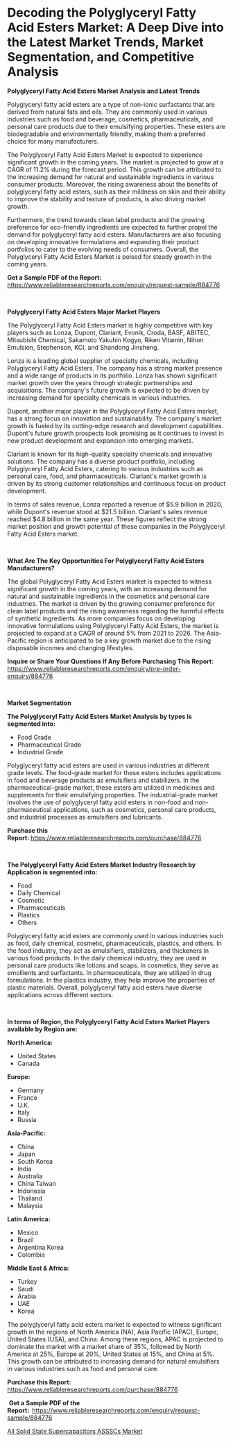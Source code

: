 <p><h1>Decoding the Polyglyceryl Fatty Acid Esters Market: A Deep Dive into the Latest Market Trends, Market Segmentation, and Competitive Analysis</h1></p><p><strong>Polyglyceryl Fatty Acid Esters Market Analysis and Latest Trends</strong></p>
<p><p>Polyglyceryl fatty acid esters are a type of non-ionic surfactants that are derived from natural fats and oils. They are commonly used in various industries such as food and beverage, cosmetics, pharmaceuticals, and personal care products due to their emulsifying properties. These esters are biodegradable and environmentally friendly, making them a preferred choice for many manufacturers.</p><p>The Polyglyceryl Fatty Acid Esters Market is expected to experience significant growth in the coming years. The market is projected to grow at a CAGR of 11.2% during the forecast period. This growth can be attributed to the increasing demand for natural and sustainable ingredients in various consumer products. Moreover, the rising awareness about the benefits of polyglyceryl fatty acid esters, such as their mildness on skin and their ability to improve the stability and texture of products, is also driving market growth.</p><p>Furthermore, the trend towards clean label products and the growing preference for eco-friendly ingredients are expected to further propel the demand for polyglyceryl fatty acid esters. Manufacturers are also focusing on developing innovative formulations and expanding their product portfolios to cater to the evolving needs of consumers. Overall, the Polyglyceryl Fatty Acid Esters Market is poised for steady growth in the coming years.</p></p>
<p><strong>Get a Sample PDF of the Report:&nbsp;</strong> <a href="https://www.reliableresearchreports.com/enquiry/request-sample/884776">https://www.reliableresearchreports.com/enquiry/request-sample/884776</a></p>
<p>&nbsp;</p>
<p><strong>Polyglyceryl Fatty Acid Esters Major Market Players</strong></p>
<p><p>The Polyglyceryl Fatty Acid Esters market is highly competitive with key players such as Lonza, Dupont, Clariant, Evonik, Croda, BASF, ABITEC, Mitsubishi Chemical, Sakamoto Yakuhin Kogyo, Riken Vitamin, Nihon Emulsion, Stephenson, KCI, and Shandong Jinsheng.</p><p>Lonza is a leading global supplier of specialty chemicals, including Polyglyceryl Fatty Acid Esters. The company has a strong market presence and a wide range of products in its portfolio. Lonza has shown significant market growth over the years through strategic partnerships and acquisitions. The company's future growth is expected to be driven by increasing demand for specialty chemicals in various industries.</p><p>Dupont, another major player in the Polyglyceryl Fatty Acid Esters market, has a strong focus on innovation and sustainability. The company's market growth is fueled by its cutting-edge research and development capabilities. Dupont's future growth prospects look promising as it continues to invest in new product development and expansion into emerging markets.</p><p>Clariant is known for its high-quality specialty chemicals and innovative solutions. The company has a diverse product portfolio, including Polyglyceryl Fatty Acid Esters, catering to various industries such as personal care, food, and pharmaceuticals. Clariant's market growth is driven by its strong customer relationships and continuous focus on product development.</p><p>In terms of sales revenue, Lonza reported a revenue of $5.9 billion in 2020, while Dupont's revenue stood at $21.5 billion. Clariant's sales revenue reached $4.8 billion in the same year. These figures reflect the strong market position and growth potential of these companies in the Polyglyceryl Fatty Acid Esters market.</p></p>
<p>&nbsp;</p>
<p><strong>What Are The Key Opportunities For Polyglyceryl Fatty Acid Esters Manufacturers?</strong></p>
<p><p>The global Polyglyceryl Fatty Acid Esters market is expected to witness significant growth in the coming years, with an increasing demand for natural and sustainable ingredients in the cosmetics and personal care industries. The market is driven by the growing consumer preference for clean label products and the rising awareness regarding the harmful effects of synthetic ingredients. As more companies focus on developing innovative formulations using Polyglyceryl Fatty Acid Esters, the market is projected to expand at a CAGR of around 5% from 2021 to 2026. The Asia-Pacific region is anticipated to be a key growth market due to the rising disposable incomes and changing lifestyles.</p></p>
<p><strong>Inquire or Share Your Questions If Any Before Purchasing This Report:</strong> <a href="https://www.reliableresearchreports.com/enquiry/pre-order-enquiry/884776">https://www.reliableresearchreports.com/enquiry/pre-order-enquiry/884776</a></p>
<p>&nbsp;</p>
<p><strong>Market Segmentation</strong></p>
<p><strong>The Polyglyceryl Fatty Acid Esters Market Analysis by types is segmented into:</strong></p>
<p><ul><li>Food Grade</li><li>Pharmaceutical Grade</li><li>Industrial Grade</li></ul></p>
<p><p>Polyglyceryl fatty acid esters are used in various industries at different grade levels. The food-grade market for these esters includes applications in food and beverage products as emulsifiers and stabilizers. In the pharmaceutical-grade market, these esters are utilized in medicines and supplements for their emulsifying properties. The industrial-grade market involves the use of polyglyceryl fatty acid esters in non-food and non-pharmaceutical applications, such as cosmetics, personal care products, and industrial processes as emulsifiers and lubricants.</p></p>
<p><strong>Purchase this Report:&nbsp;</strong><a href="https://www.reliableresearchreports.com/purchase/884776">https://www.reliableresearchreports.com/purchase/884776</a></p>
<p>&nbsp;</p>
<p><strong>The Polyglyceryl Fatty Acid Esters Market Industry Research by Application is segmented into:</strong></p>
<p><ul><li>Food</li><li>Daily Chemical</li><li>Cosmetic</li><li>Pharmaceuticals</li><li>Plastics</li><li>Others</li></ul></p>
<p><p>Polyglyceryl fatty acid esters are commonly used in various industries such as food, daily chemical, cosmetic, pharmaceuticals, plastics, and others. In the food industry, they act as emulsifiers, stabilizers, and thickeners in various food products. In the daily chemical industry, they are used in personal care products like lotions and soaps. In cosmetics, they serve as emollients and surfactants. In pharmaceuticals, they are utilized in drug formulations. In the plastics industry, they help improve the properties of plastic materials. Overall, polyglyceryl fatty acid esters have diverse applications across different sectors.</p></p>
<p>&nbsp;</p>
<p><strong>In terms of Region, the Polyglyceryl Fatty Acid Esters Market Players available by Region are:</strong></p>
<p>
    <p> <strong> North America: </strong>
        <ul>
            <li>United States</li>
            <li>Canada</li>
        </ul>
        </p> 
    <p> <strong> Europe: </strong>
        <ul>
            <li>Germany</li>
            <li>France</li>
            <li>U.K.</li>
            <li>Italy</li>
            <li>Russia</li>
        </ul>
        </p> 
    <p> <strong> Asia-Pacific: </strong>
        <ul>
            <li>China</li>
            <li>Japan</li>
            <li>South Korea</li>
            <li>India</li>
            <li>Australia</li>
            <li>China Taiwan</li>
            <li>Indonesia</li>
            <li>Thailand</li>
            <li>Malaysia</li>
        </ul>
        </p> 
    <p> <strong> Latin America: </strong>
        <ul>
            <li>Mexico</li>
            <li>Brazil</li>
            <li>Argentina Korea</li>
            <li>Colombia</li>
        </ul>
        </p> 
    <p> <strong> Middle East & Africa: </strong>
        <ul>
            <li>Turkey</li>
            <li>Saudi</li>
            <li>Arabia</li>
            <li>UAE</li>
            <li>Korea</li>
        </ul>
    </p>
    </p>
<p><p>The polyglyceryl fatty acid esters market is expected to witness significant growth in the regions of North America (NA), Asia Pacific (APAC), Europe, United States (USA), and China. Among these regions, APAC is projected to dominate the market with a market share of 35%, followed by North America at 25%, Europe at 20%, United States at 15%, and China at 5%. This growth can be attributed to increasing demand for natural emulsifiers in various industries such as food and personal care.</p></p>
<p><strong>Purchase this Report: </strong><a href="https://www.reliableresearchreports.com/purchase/884776">https://www.reliableresearchreports.com/purchase/884776</a></p>
<p>&nbsp;<strong>Get a Sample PDF of the Report:&nbsp;&nbsp;</strong><a href="https://www.reliableresearchreports.com/enquiry/request-sample/884776">https://www.reliableresearchreports.com/enquiry/request-sample/884776</a></p>
<p><strong></strong></p>
<p><p><a href="https://carnation-joke-41f.notion.site/Insights-into-All-Solid-State-Supercapacitors-ASSSCs-Market-Size-Analysing-Market-Share-Trends-an-24b4a13eb4eb4ee0b8bc5e060a758b91">All Solid State Supercapacitors ASSSCs Market</a></p></p>